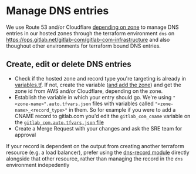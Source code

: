 # Manage DNS entries

We use Route 53 and/or Cloudflare [depending on zone](https://ops.gitlab.net/gitlab-com/gl-infra/terraform-modules/dns-record/-/blob/master/zones.json) to manage DNS entries in our hosted zones through the terraform
environment `dns` on <https://ops.gitlab.net/gitlab-com/gitlab-com-infrastructure> and also thoughout other environments for terraform bound DNS entries.

## Create, edit or delete DNS entries

- Check if the hosted zone and record type you're targeting is already in
[variables.tf](https://ops.gitlab.net/gitlab-com/gitlab-com-infrastructure/blob/master/environments/dns/variables.tf).
If not, create the variable ([and add the zone](https://ops.gitlab.net/gitlab-com/gl-infra/terraform-modules/dns-record#zone-configuration)) and get the zone id from AWS and/or Cloudflare, depending on the zone.
- Establish the variable in which your entry should go. We're using
`"<zone-name>".auto.tfvars.json` files with variables called
`"<zone-name>_<record_type>"` in them. So for example if you were to add a CNAME
record to gitlab.com you'd edit the `gitlab_com_cname` variable on the
[`gitlab_com.auto.tfvars.json` file](https://ops.gitlab.net/gitlab-com/gitlab-com-infrastructure/blob/master/environments/dns/gitlab_com.auto.tfvars.json)
- Create a Merge Request with your changes and ask the SRE team for approval

If your record is dependent on the output from creating another terraform resource (e.g. a load balancer), prefer using the [dns-record module](https://ops.gitlab.net/gitlab-com/gl-infra/terraform-modules/dns-record) directly alongside that other resource, rather than managing the record in the `dns` environment indepedently
